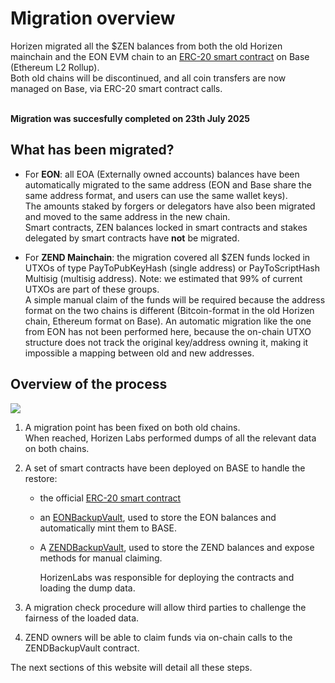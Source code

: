 # Migration overview

Horizen migrated all the $ZEN balances from both the old Horizen mainchain and the EON EVM chain to an [ERC-20 smart contract](https://basescan.org/address/0xf43eB8De897Fbc7F2502483B2Bef7Bb9EA179229) on Base (Ethereum L2 Rollup). <br/>
Both old chains will be discontinued, and all coin transfers are now managed on Base, via ERC-20 smart contract calls. <br/> <br/>

**Migration was succesfully completed on 23th July 2025**

## What has been migrated?

- For **EON**: all EOA (Externally owned accounts) balances have been automatically migrated  to the same address (EON and Base share the same address format, and users can use the same wallet keys). <br/>
The amounts staked by forgers or delegators have also been migrated and moved to the same address in the new chain.<br/>
Smart contracts, ZEN balances locked in smart contracts and stakes delegated by smart contracts have **not** be migrated. 

- For **ZEND Mainchain**: the migration covered all $ZEN funds locked in UTXOs of type PayToPubKeyHash (single address) or  PayToScriptHash Multisig (multisig address). Note: we estimated that 99% of current UTXOs are part of these groups.<br/>
A simple manual claim of the funds will be required because the address format on the two chains is different (Bitcoin-format in the old Horizen chain, Ethereum format on Base). An automatic migration like the one from EON has not been performed here, because the on-chain UTXO structure does not track the original key/address owning it, making it impossible a mapping between old and new addresses.

## Overview of the process

<img  src="/img/migration1.png"/>

1. A migration point has been fixed on both old chains. <br/>
   When reached, Horizen Labs performed dumps of all the relevant data on both chains.
2. A set of smart contracts have been deployed on BASE to handle the restore:
    - the official [ERC-20 smart contract](https://basescan.org/token/0xf43eb8de897fbc7f2502483b2bef7bb9ea179229)
    - an [EONBackupVault](https://basescan.org/address/0x1Cc689233837A0b96e1f176d49FC08462f70C47F), used to store the EON balances and automatically mint them to BASE.
    - A [ZENDBackupVault](https://basescan.org/address/0x1Ee188bDf19eBF04B73Ab6FFcec2a864cd4774F2), used to store the ZEND balances and expose methods for manual claiming.

      HorizenLabs was responsible for deploying the contracts and loading the dump data. 

3. A migration check procedure will allow third parties to challenge the fairness of the loaded data.
4. ZEND owners will be able to claim funds via on-chain calls to the ZENDBackupVault contract.

The next sections of this website will detail all these steps.
